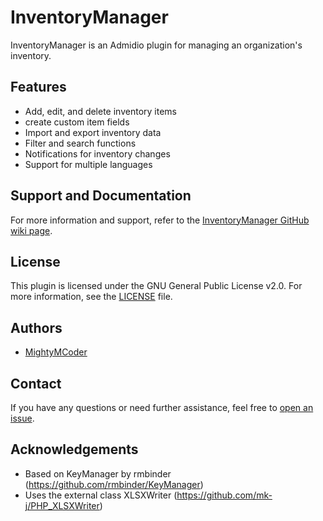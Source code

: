 # InventoryManager

InventoryManager is an Admidio plugin for managing an organization's inventory.

## Features

- Add, edit, and delete inventory items
- create custom item fields
- Import and export inventory data
- Filter and search functions
- Notifications for inventory changes
- Support for multiple languages

## Support and Documentation

For more information and support, refer to the [InventoryManager GitHub wiki page](https://github.com/MightyMCoder/InventoryManager/wiki).

## License

This plugin is licensed under the GNU General Public License v2.0. For more information, see the [LICENSE](LICENSE) file.

## Authors

- [MightyMCoder](https://github.com/MightyMCoder)

## Contact

If you have any questions or need further assistance, feel free to [open an issue](https://github.com/MightyMCoder/InventoryManager/issues/new).

## Acknowledgements

- Based on KeyManager by rmbinder (https://github.com/rmbinder/KeyManager)
- Uses the external class XLSXWriter (https://github.com/mk-j/PHP_XLSXWriter)
